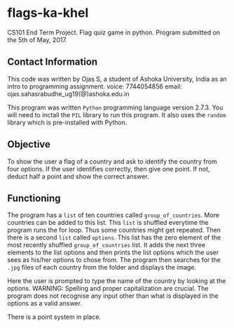 # flags-ka-khel

CS101 End Term Project. Flag quiz game in python.
Program submitted on the 5th of May, 2017.


## Contact Information

This code was written by Ojas S, a student of Ashoka University, India as an intro to programming assignment.
voice: 7744054856
email: ojas.sahasrabudhe_ug19(@)ashoka.edu.in

This program was written `Python` programming language version 2.7.3.
You will need to inctall the `PIL` library to run this program. It also uses the `random` library which is pre-installed with Python.


## Objective

To show the user a flag of a country and ask to identify the country from four options.
If the user identifies correctly, then give one point. If not, deduct half a point and show the correct answer.


## Functioning

The program has a `list` of ten countries called `group_of_countries`. More countries can be added to this list.
This `list` is shuffled everytime the program runs the for loop.
Thus some countries might get repeated.
Then there is a second `list` called `options`. This list has the zero element of the most recently shuffled `group_of_countries` list.
It adds the next three elements to the list options and then prints the list options which the user sees as his/her options to chose from.
The program then searches for the `.jpg` files of each country from the folder and displays the image.

Here the user is prompted to type the name of the country by looking at the options.
WARNING: Spelling and proper capitalization are crucial. The program does not recognise any input other than what is displayed in the options as a valid answer.

There is a point system in place.

